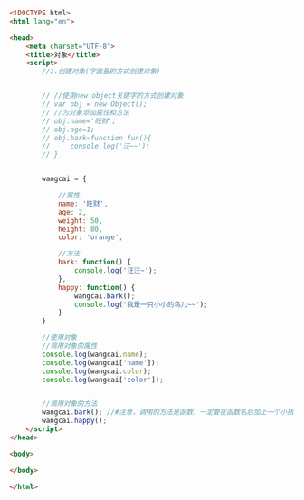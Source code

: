 
<BlogInfo title="24.对象" author="白日梦想猿" pv=0 read_times=0 pre_cost_time=0分54秒 category="js学习" tag_list="['js学习']" create_time="2020.08.05 10:41:31" update_time="2020.08.05 10:58:49" />

```html
<!DOCTYPE html>
<html lang="en">

<head>
    <meta charset="UTF-8">
    <title>对象</title>
    <script>
        //1.创建对象(字面量的方式创建对象)


        // //使用new object关键字的方式创建对象
        // var obj = new Object();
        // //为对象添加属性和方法
        // obj.name='旺财';
        // obj.age=1;
        // obj.bark=function fun(){
        //     console.log('汪~~');
        // }


        wangcai = {

            //属性
            name: '旺财',
            age: 2,
            weight: 50,
            height: 80,
            color: 'orange',

            //方法
            bark: function() {
                console.log('汪汪~');
            },
            happy: function() {
                wangcai.bark();
                console.log('我是一只小小的鸟儿~~');
            }
        }

        //使用对象
        //调用对象的属性
        console.log(wangcai.name);
        console.log(wangcai['name']);
        console.log(wangcai.color);
        console.log(wangcai['color']);


        //调用对象的方法
        wangcai.bark(); //#注意，调用的方法是函数，一定要在函数名后加上一个小括号
        wangcai.happy();
    </script>
</head>

<body>

</body>

</html>
```
